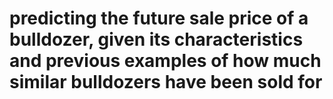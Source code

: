 # predicting the future sale price of a bulldozer, given its characteristics and previous examples of how much similar bulldozers have been sold for
